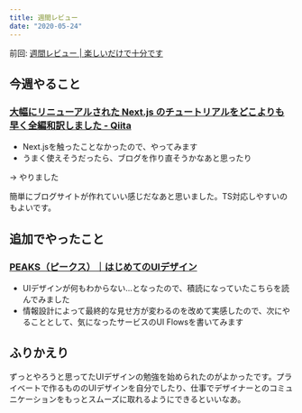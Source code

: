 ```yaml
---
title: 週間レビュー
date: "2020-05-24"
---
```


前回: [週間レビュー | 楽しいだけで十分です](https://yinm.info/20200517/)

## 今週やること

### [大幅にリニューアルされた Next.js のチュートリアルをどこよりも早く全編和訳しました - Qiita](https://qiita.com/thesugar/items/01896c1faa8241e6b1bc)
- Next.jsを触ったことなかったので、やってみます
- うまく使えそうだったら、ブログを作り直そうかなあと思ったり

-> やりました

簡単にブログサイトが作れていい感じだなあと思いました。TS対応しやすいのもよいです。

## 追加でやったこと

### [PEAKS（ピークス）｜はじめてのUIデザイン](https://peaks.cc/books/ui_design)
- UIデザインが何もわからない...となったので、積読になっていたこちらを読んでみました
- 情報設計によって最終的な見せ方が変わるのを改めて実感したので、次にやることとして、気になったサービスのUI Flowsを書いてみます

## ふりかえり
ずっとやろうと思ってたUIデザインの勉強を始められたのがよかったです。プライベートで作るもののUIデザインを自分でしたり、仕事でデザイナーとのコミュニケーションをもっとスムーズに取れるようにできるといいなあ。
